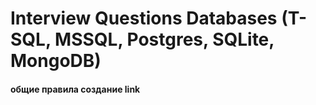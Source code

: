 # Interview Questions Databases (T-SQL, MSSQL, Postgres, SQLite, MongoDB)


#### общие правила создание link
